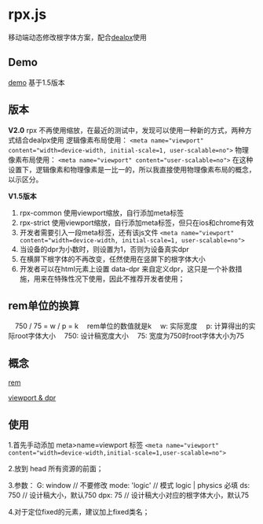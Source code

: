 # rpx.js
 移动端动态修改根字体方案，配合[dealpx](https://github.com/jiankafei/dealpx)使用

## Demo

[demo](https://jiankafei.github.io/rpx/) 基于1.5版本

## 版本

 **V2.0**
 rpx 不再使用缩放，在最近的测试中，发现可以使用一种新的方式，两种方式结合dealpx使用
 逻辑像素布局使用：
 `<meta name="viewport" content="width=device-width, initial-scale=1, user-scalable=no">`
 物理像素布局使用：
 `<meta name="viewport" content="user-scalable=no">`
 在这种设置下，逻辑像素和物理像素是一比一的，所以我直接使用物理像素布局的概念，以示区分。

 **V1.5版本**
 1. rpx-common 使用viewport缩放，自行添加meta标签
 2. rpx-strict 使用viewport缩放，自行添加meta标签，但只在ios和chrome有效
 3. 开发者需要引入一段meta标签，还有该js文件
 `<meta name="viewport" content="width=device-width, initial-scale=1, user-scalable=no">`
 4. 当设备的dpr为小数时，则设置为1，否则为设备真实dpr
 5. 在横屏下根字体的不再改变，任然使用在竖屏下的根字体大小
 6. 开发者可以在html元素上设置 data-dpr 来自定义dpr，这只是一个补救措施，用来在特殊性况下使用，因此不推荐开发者使用；

## rem单位的换算

　750 / 75 = w / p = k
　rem单位的数值就是k
　w: 实际宽度
　p: 计算得出的实际root字体大小
　750: 设计稿宽度大小
　75: 宽度为750时root字体大小为75

## 概念

 [rem](https://github.com/hbxeagle/rem)

 [viewport & dpr](http://www.cnblogs.com/2050/p/3877280.html)

 ## 使用
1.首先手动添加 meta>name=viewport 标签
	`<meta name="viewport" content="width=device-width,initial-scale=1,user-scalable=no">`

2.放到 head 所有资源的前面；

3.参数：
	G: window // 不要修改
	mode: 'logic' // 模式 logic | physics 必填
	ds: 750 // 设计稿大小，默认750
	dpx: 75 // 设计稿大小对应的根字体大小，默认75

4.对于定位fixed的元素，建议加上fixed类名；
